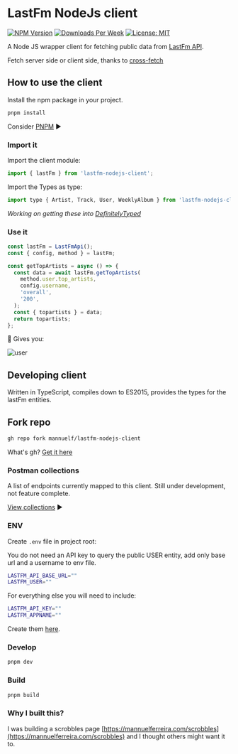 # LastFm NodeJs client

[![NPM Version](https://img.shields.io/npm/v/lastfm-nodejs-client.svg?branch=main)](https://www.npmjs.com/package/lastfm-nodejs-client)
[![Downloads Per Week](https://img.shields.io/npm/dw/lastfm-nodejs-client.svg?color=blue)](https://www.npmjs.com/package/lastfm-nodejs-client)
[![License: MIT](https://img.shields.io/badge/License-MIT-blue.svg)](https://opensource.org/licenses/MIT)

A Node JS wrapper client for fetching public data from [LastFm API](https://www.last.fm/api).

Fetch server side or client side, thanks to [cross-fetch](https://github.com/lquixada/cross-fetch)

## How to use the client

Install the npm package in your project.

```bash
pnpm install
```

Consider [PNPM](https://pnpm.io/) ▶️

### Import it

Import the client module:

```js
import { lastFm } from 'lastfm-nodejs-client';
```

Import the Types as type:

```js
import type { Artist, Track, User, WeeklyAlbum } from 'lastfm-nodejs-client/@types';
```

_Working on getting these into [DefinitelyTyped](https://github.com/DefinitelyTyped/DefinitelyTyped)_

### Use it

```js
const lastFm = LastFmApi();
const { config, method } = lastFm;

const getTopArtists = async () => {
  const data = await lastFm.getTopArtists(
    method.user.top_artists,
    config.username,
    'overall',
    '200',
  );
  const { topartists } = data;
  return topartists;
};
```

🚀 Gives you:

![user](https://res.cloudinary.com/mannuel/image/upload/v1668059500/topartist.png)

## Developing client

Written in TypeScript, compiles down to ES2015, provides the types for the lastFm entities.

## Fork repo

```bash
gh repo fork mannuelf/lastfm-nodejs-client
```

What's gh? [Get it here](https://cli.github.com/manual/gh_repo_fork)

### Postman collections

A list of endpoints currently mapped to this client. Still under development, not feature complete.

[View collections](https://documenter.getpostman.com/view/4217/2s8YKJELqJ) ▶️

### ENV

Create `.env` file in project root:

You do not need an API key to query the public USER entity, add only base url and a username to env file.

```bash
LASTFM_API_BASE_URL=""
LASTFM_USER=""
```

For everything else you will need to include:

```bash
LASTFM_API_KEY=""
LASTFM_APPNAME=""
```

Create them [here](https://www.last.fm/api/account/create).

### Develop

```bash
pnpm dev
```

### Build

```bash
pnpm build
```

### Why I built this?

I was building a scrobbles page [https://mannuelferreira.com/scrobbles](https://mannuelferreira.com/scrobbles) and I thought others might want it to.
